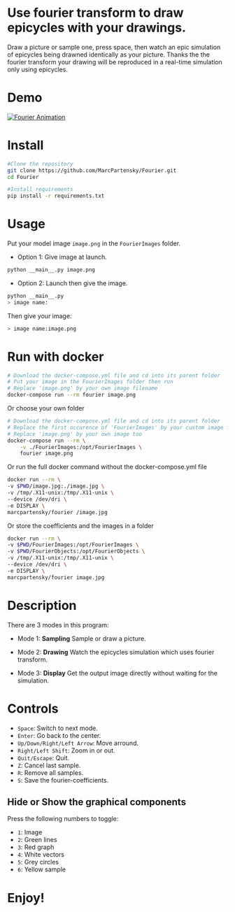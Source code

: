 # Use fourier transform to draw epicycles with your drawings.

Draw a picture or sample one, press space, then watch an epic simulation of epicycles being drawned identically as your picture. Thanks the the fourier transform your drawing will be reproduced in a real-time simulation only using epicycles.

# Demo

[![Fourier Animation](https://cdn.discordapp.com/attachments/507519157387132940/808039024022257694/fourier.gif)](https://www.youtube.com/watch?v=86bYtJCwQ_o)
# Install

```sh
#Clone the repository
git clone https://github.com/MarcPartensky/Fourier.git
cd Fourier

#Install requirements
pip install -r requirements.txt
```

# Usage

Put your model image `image.png` in the `FourierImages` folder.

* Option 1: Give image at launch.

```sh
python __main__.py image.png
```

* Option 2: Launch then give the image.

```sh
python __main__.py
> image name:
```

Then give your image:

```sh
> image name:image.png
```

# Run with docker

```sh
# Download the docker-compose.yml file and cd into its parent folder
# Put your image in the FourierImages folder then run
# Replace 'image.png' by your own image filename
docker-compose run --rm fourier image.png
```

Or choose your own folder

```sh
# Download the docker-compose.yml file and cd into its parent folder
# Replace the first occurence of 'FourierImages' by your custom image folder
# Replace 'image.png' by your own image too
docker-compose run --rm \
    -v ./FourierImages:/opt/FourierImages \
    fourier image.png
```

Or run the full docker command without the docker-compose.yml file

```sh
docker run --rm \
-v $PWD/image.jpg:./image.jpg \
-v /tmp/.X11-unix:/tmp/.X11-unix \
--device /dev/dri \
-e DISPLAY \
marcpartensky/fourier /image.jpg
```

Or store the coefficients and the images in a folder

```sh
docker run --rm \
-v $PWD/FourierImages:/opt/FourierImages \
-v $PWD/FourierObjects:/opt/FourierObjects \
-v /tmp/.X11-unix:/tmp/.X11-unix \
--device /dev/dri \
-e DISPLAY \
marcpartensky/fourier image.jpg
```

# Description

There are 3 modes in this program:

* Mode 1: **Sampling**
Sample or draw a picture.

* Mode 2: **Drawing**
Watch the epicycles simulation which uses fourier transform.

* Mode 3: **Display**
Get the output image directly without waiting for the simulation.

# Controls

* `Space`: Switch to next mode.
* `Enter`: Go back to the center.
* `Up/Down/Right/Left Arrow`: Move arround.
* `Right/Left Shift`: Zoom in or out.
* `Quit/Escape`: Quit.
* `Z`: Cancel last sample.
* `R`: Remove all samples.
* `S`: Save the fourier-coefficients.

## Hide or Show the graphical components
Press the following numbers to toggle:
* `1`: Image
* `2`: Green lines
* `3`: Red graph
* `4`: White vectors
* `5`: Grey circles
* `6`: Yellow sample

# Enjoy!
